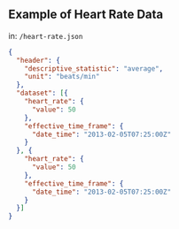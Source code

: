 ## Example of Heart Rate Data

in: `/heart-rate.json`

```json
{
  "header": {
    "descriptive_statistic": "average",
    "unit": "beats/min"
  },
  "dataset": [{
    "heart_rate": {
      "value": 50
    },
    "effective_time_frame": {
      "date_time": "2013-02-05T07:25:00Z"
    }
  }, {
    "heart_rate": {
      "value": 50
    },
    "effective_time_frame": {
      "date_time": "2013-02-05T07:25:00Z"
    }
  }]
}
``` 
